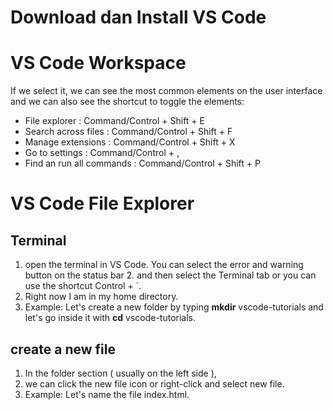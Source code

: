 # Download dan Install VS Code

# VS Code Workspace
If we select it, we can see the most common elements on the user interface and we can also see the shortcut to toggle the elements:
* File explorer : Command/Control + Shift + E
* Search across files : Command/Control + Shift + F
* Manage extensions : Command/Control + Shift + X
* Go to settings :  Command/Control + ,
* Find an run all commands : Command/Control + Shift + P

# VS Code File Explorer
## Terminal
1. open the terminal in VS Code. You can select the error and warning button on the status bar 2. and then select the Terminal tab or you can use the shortcut  Control + `.
3. Right now I am in my home directory.
4. Example: Let's create a new folder by typing **mkdir** vscode-tutorials and let's go inside it with **cd** vscode-tutorials.

## create a new file
1. In the folder section ( usually on the left side ), 
2. we can click the new file icon or right-click and select new file. 
3. Example: Let's name the file index.html.

